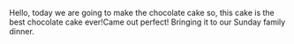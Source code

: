 Hello, today we are going to make the chocolate cake so, this cake is the best chocolate cake ever!Came out perfect! Bringing it to our Sunday family dinner. 